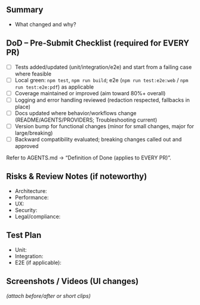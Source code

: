 ## Summary

- What changed and why?

## DoD – Pre‑Submit Checklist (required for EVERY PR)

- [ ] Tests added/updated (unit/integration/e2e) and start from a failing case where feasible
- [ ] Local green: `npm test`, `npm run build`; e2e (`npm run test:e2e:web` / `npm run test:e2e:pdf`) as applicable
- [ ] Coverage maintained or improved (aim toward 80%+ overall)
- [ ] Logging and error handling reviewed (redaction respected, fallbacks in place)
- [ ] Docs updated where behavior/workflows change (README/AGENTS/PROVIDERS; Troubleshooting current)
- [ ] Version bump for functional changes (minor for small changes, major for large/breaking)
- [ ] Backward compatibility evaluated; breaking changes called out and approved

Refer to AGENTS.md → “Definition of Done (applies to EVERY PR)”.

## Risks & Review Notes (if noteworthy)

- Architecture:
- Performance:
- UX:
- Security:
- Legal/compliance:

## Test Plan

- Unit:
- Integration:
- E2E (if applicable):

## Screenshots / Videos (UI changes)

_(attach before/after or short clips)_

